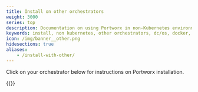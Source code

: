 ```yaml
---
title: Install on other orchestrators
weight: 3000
series: top
description: Documentation on using Portworx in non-Kubernetes environments
keywords: install, non kubernetes, other orchestrators, dc/os, docker, ecs, nomad, digital-ocean, packet, rackspace, rancher, containers, storage
icon: /img/banner__other.png
hidesections: true
aliases:
    - /install-with-other/
---
```

Click on your orchestrator below for instructions on Portworx installation.

{{<homelist series="px-other">}}
